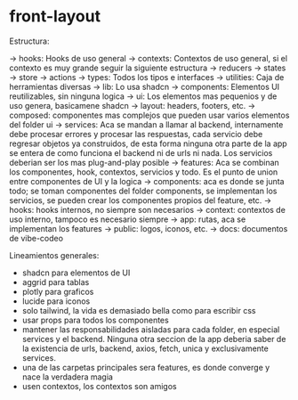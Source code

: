 # front-layout

Estructura:

-> hooks: Hooks de uso general
-> contexts: Contextos de uso general, si el contexto es muy grande seguir la siguiente estructura
    -> reducers
    -> states
    -> store
    -> actions
-> types: Todos los tipos e interfaces
-> utilities: Caja de herramientas diversas
-> lib: Lo usa shadcn
-> components: Elementos UI reutilizables, sin ninguna logica
    -> ui: Los elementos mas pequenios y de uso genera, basicamene shadcn
    -> layout: headers, footers, etc.
    -> composed: componentes mas complejos que pueden usar varios elementos del folder ui
-> services: Aca se mandan a llamar al backend, internamente debe procesar errores y procesar las respuestas, cada servicio debe regresar objetos ya construidos, de esta forma ninguna otra parte de la app se entera de como funciona el backend ni de urls ni nada. Los servicios deberian ser los mas plug-and-play posible
-> features: Aca se combinan los componentes, hook, contextos, servicios y todo. Es el punto de union entre componentes de UI y la logica
    -> components: aca es donde se junta todo; se toman componentes del folder components, se implementan los servicios, se pueden crear los componentes propios del feature, etc.
    -> hooks: hooks internos, no siempre son necesarios
    -> context: contextos de uso interno, tampoco es necesario siempre
-> app: rutas, aca se implementan los features
-> public: logos, iconos, etc.
-> docs: documentos de vibe-codeo


Lineamientos generales:
- shadcn para elementos de UI
- aggrid para tablas
- plotly para graficos
- lucide para iconos
- solo tailwind, la vida es demasiado bella como para escribir css
- usar props para todos los componentes
- mantener las responsabilidades aisladas para cada folder, en especial services y el backend. Ninguna otra seccion de la app deberia saber de la existencia de urls, backend, axios, fetch, unica y exclusivamente services.
- una de las carpetas principales sera features, es donde converge y nace la verdadera magia
- usen contextos, los contextos son amigos
